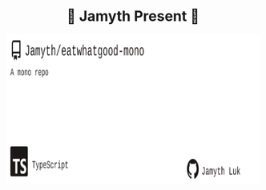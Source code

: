 <!-- built at 7/9/2025, 9:22:34 AM -->
<h1 align="center">
🎉 Jamyth Present 🎉
</h1>
<p align="center">
    <a href="https://github.com/Jamyth/eatwhatgood-mono">
        <img width="1000" height="300" src="./readme.svg" />
    </a>
</p>